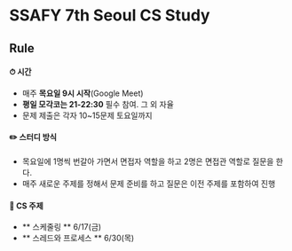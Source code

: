 # SSAFY 7th Seoul CS Study

## Rule

#### ⏱ 시간

- 매주 **목요일 9시 시작**(Google Meet)
- **평일 모각코는 21-22:30** 필수 참여. 그 외 자율
- 문제 제출은 각자 10~15문제 토요일까지

#### ✏️ 스터디 방식

- 목요일에 1명씩 번갈아 가면서 면접자 역할을 하고 2명은 면접관 역할로 질문을 한다.
- 매주 새로운 주제를 정해서 문제 준비를 하고 질문은 이전 주제를 포함하여 진행

#### 📌 CS 주제

- ** 스케줄링 ** 6/17(금)
- ** 스레드와 프로세스 ** 6/30(목)
